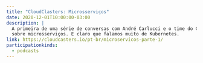 ```yaml
---
title: "CloudClasters: Microsserviços"
date: 2020-12-01T10:00:00-03:00
description: |
  A primeira de uma série de conversas com André Carlucci e o time do CloudClasters
  sobre microsserviços. E claro que falamos muito de Kubernetes.
link: https://cloudcasters.io/pt-br/microservicos-parte-1/
participationkinds:
  - podcasts
---
```

